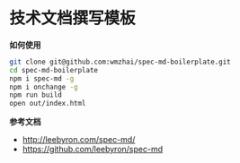 # 技术文档撰写模板 

**如何使用**
```sh
git clone git@github.com:wmzhai/spec-md-boilerplate.git
cd spec-md-boilerplate
npm i spec-md -g
npm i onchange -g
npm run build 
open out/index.html
```

**参考文档**

* http://leebyron.com/spec-md/
* https://github.com/leebyron/spec-md
